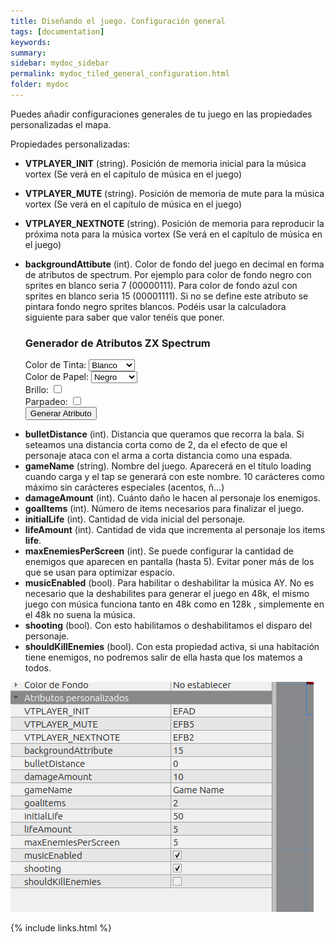 ```yaml
---
title: Diseñando el juego. Configuración general
tags: [documentation]
keywords:
summary: 
sidebar: mydoc_sidebar
permalink: mydoc_tiled_general_configuration.html
folder: mydoc
---
```


Puedes añadir configuraciones generales de tu juego en las propiedades personalizadas el mapa.

Propiedades personalizadas:

* **VTPLAYER_INIT** (string). Posición de memoria inicial para la música vortex (Se verá en el capítulo de música en el juego)
* **VTPLAYER_MUTE** (string). Posición de memoria de mute para la música vortex (Se verá en el capítulo de música en el juego)
* **VTPLAYER_NEXTNOTE** (string). Posición de memoria para reproducir la próxima nota para la música vortex (Se verá en el capítulo de música en el juego)
* **backgroundAttibute** (int). Color de fondo del juego en decimal en forma de atributos de spectrum. Por ejemplo para color de fondo negro con sprites en blanco seria 7 (00000111). Para color de fondo azul con sprites en blanco seria 15 (00001111). Si no se define este atributo se pintara fondo negro sprites blancos. Podéis usar la calculadora siguiente para saber que valor tenéis que poner.

    <h3>Generador de Atributos ZX Spectrum</h3>
    <form id="attributeForm">
        <label for="inkColor">Color de Tinta:</label>
        <!-- Añadir color en cada opcion del select -->
        <select id="inkColor">
            <option value="0">Negro</option>
            <option value="1">Azul</option>
            <option value="2">Rojo</option>
            <option value="3">Magenta</option>
            <option value="4">Verde</option>
            <option value="5">Cyan</option>
            <option value="6">Amarillo</option>
            <option value="7" selected>Blanco</option>
        </select><br>
        <label for="paperColor">Color de Papel:</label>
        <select id="paperColor">
            <option value="0">Negro</option>
            <option value="1">Azul</option>
            <option value="2">Rojo</option>
            <option value="3">Magenta</option>
            <option value="4">Verde</option>
            <option value="5">Cyan</option>
            <option value="6">Amarillo</option>
            <option value="7">Blanco</option>
        </select><br>
        <label for="brightness">Brillo:</label>
        <input type="checkbox" id="brightness" name="brightness"><br>
        <label for="flashing">Parpadeo:</label>
        <input type="checkbox" id="flashing" name="flashing"><br>
        <button type="button" onclick="generateAttribute()">Generar Atributo</button>
    </form>
    <p id="attributeOutput"></p>
</body>
<script>
    function generateAttribute() {
        // Leer los valores de los campos de entrada
        var inkColor = document.getElementById('inkColor').value;
        var paperColor = document.getElementById('paperColor').value;
        var brightness = document.getElementById('brightness').checked;
        var flashing = document.getElementById('flashing').checked;

        // Calcular el atributo
        var attribute = calculateAttribute(inkColor, paperColor, brightness, flashing);

        // Mostrar el atributo
        document.getElementById('attributeOutput').innerText = 'Atributo: ' + attribute;
    }

    function calculateAttribute(inkColor, paperColor, brightness, flashing) {
        // Aquí es donde se calcularía el atributo basado en los colores de tinta y papel,
        // el brillo y el parpadeo. Este código es un marcador de posición y debe ser reemplazado
        // con el cálculo real.
        binaryInkColor = decimalToBinary(inkColor).padStart(3, '0');
        binaryPaperColor = decimalToBinary(paperColor).padStart(3, '0');
        binaryBrightness = brightness ? '1' : '0';
        binaryFlashing = flashing ? '1' : '0';

        decimal = parseInt(binaryBrightness + binaryFlashing + binaryPaperColor + binaryInkColor, 2)

        return decimal.toString();
    }

    function decimalToBinary(N) {
        return (N >>> 0).toString(2);
    }
</script>

* **bulletDistance** (int). Distancia que queramos que recorra la bala. Si seteamos una distancia corta como de 2, da el efecto de que el personaje ataca con el arma a corta distancia como una espada.
* **gameName** (string). Nombre del juego. Aparecerá en el título loading cuando carga y el tap se generará con este nombre. 10 carácteres como máximo sin carácteres especiales (acentos, ñ...)
* **damageAmount** (int). Cuánto daño le hacen al personaje los enemigos.
* **goalItems** (int). Número de items necesarios para finalizar el juego.
* **initialLife** (int). Cantidad de vida inicial del personaje.
* **lifeAmount** (int). Cantidad de vida que incrementa al personaje los items **life**.
* **maxEnemiesPerScreen** (int). Se puede configurar la cantidad de enemigos que aparecen en pantalla (hasta 5). Evitar poner más de los que se usan para optimizar espacio.
* **musicEnabled** (bool). Para habilitar o deshabilitar la música AY. No es necesario que la deshabilites para generar el juego en 48k, el mismo juego con música funciona tanto en 48k como en 128k , simplemente en el 48k no suena la música.
* **shooting** (bool). Con esto habilitamos o deshabilitamos el disparo del personaje.
* **shouldKillEnemies** (bool). Con esta propiedad activa, si una habitación tiene enemigos, no podremos salir de ella hasta que los matemos a todos.

![](images/general_settings.png)

{% include links.html %}

